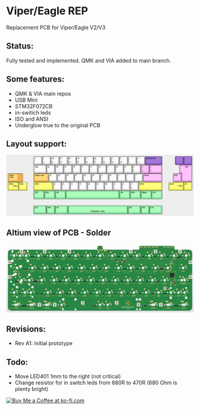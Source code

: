# Viper/Eagle REP

Replacement PCB for Viper/Eagle V2/V3

## Status:
Fully tested and implemented. QMK and VIA added to main branch.

## Some features:
- QMK & VIA main repos
- USB Mini
- STM32F072CB
- in-switich leds
- ISO and ANSI
- Underglow true to the original PCB

## Layout support: 
![alt text](./readme-images/layout_support.jpg "Layout support")

## Altium view of PCB - Solder
![alt text](./readme-images/eagle_viper_rep-MX_Rev_A1.jpg "PCB View - Rev A")

## Revisions:
- Rev A1: Initial prototype

## Todo:
- Move LED401 1mm to the right (not critical)
- Change resistor for in switch leds from 680R to 470R (680 Ohm is plenty bright)

<a href='https://ko-fi.com/4pplet' target='_blank'><img height='35' style='border:0px;height:46px;' src='https://az743702.vo.msecnd.net/cdn/kofi3.png?v=0' border='0' alt='Buy Me a Coffee at ko-fi.com' />
